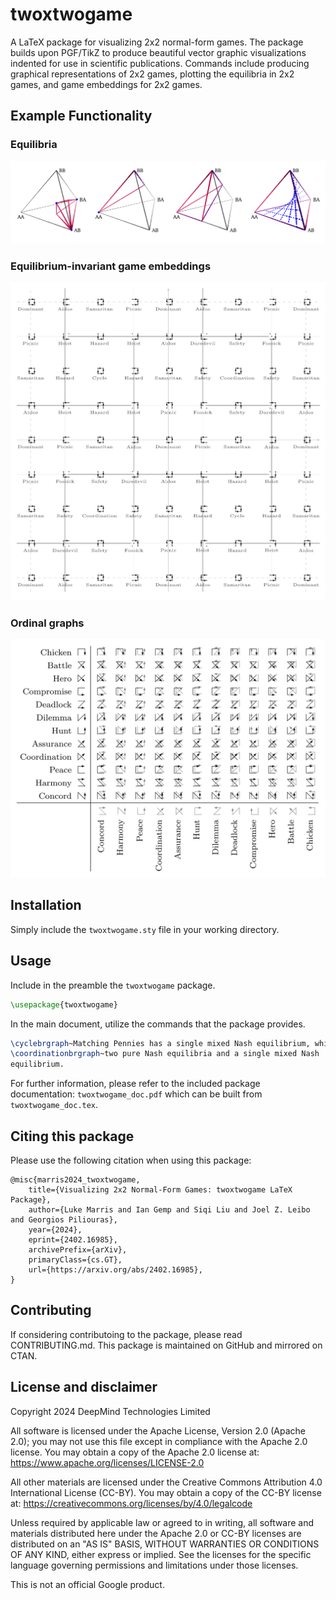 # twoxtwogame

A LaTeX package for visualizing 2x2 normal-form games. The package builds upon
PGF/TikZ to produce beautiful vector graphic visualizations indented for use in
scientific publications. Commands include producing graphical representations
of 2x2 games, plotting the equilibria in 2x2 games, and game embeddings for 2x2
games.


## Example Functionality

### Equilibria

![Examples of Equilibria in 2x2 Games](images/equilibria.png)

### Equilibrium-invariant game embeddings

![Example space of game embeddings](images/embeddings.png)

###  Ordinal graphs

![Table of ordinal game graphs](images/ordinal_graphs.png)


## Installation

Simply include the `twoxtwogame.sty` file in your working directory.


## Usage

Include in the preamble the `twoxtwogame` package.

```tex
\usepackage{twoxtwogame}
```

In the main document, utilize the commands that the package provides.

```tex
\cyclebrgraph~Matching Pennies has a single mixed Nash equilibrium, while
\coordinationbrgraph~two pure Nash equilibria and a single mixed Nash
equilibrium.
```

For further information, please refer to the included package documentation:
`twoxtwogame_doc.pdf` which can be built from `twoxtwogame_doc.tex`.


## Citing this package

Please use the following citation when using this package:
```
@misc{marris2024_twoxtwogame,
    title={Visualizing 2x2 Normal-Form Games: twoxtwogame LaTeX Package}, 
    author={Luke Marris and Ian Gemp and Siqi Liu and Joel Z. Leibo and Georgios Piliouras},
    year={2024},
    eprint={2402.16985},
    archivePrefix={arXiv},
    primaryClass={cs.GT},
    url={https://arxiv.org/abs/2402.16985},
}
```


## Contributing

If considering contributoing to the package, please read CONTRIBUTING.md.
This package is maintained on GitHub and mirrored on CTAN.


## License and disclaimer

Copyright 2024 DeepMind Technologies Limited

All software is licensed under the Apache License, Version 2.0 (Apache 2.0);
you may not use this file except in compliance with the Apache 2.0 license.
You may obtain a copy of the Apache 2.0 license at:
https://www.apache.org/licenses/LICENSE-2.0

All other materials are licensed under the Creative Commons Attribution 4.0
International License (CC-BY). You may obtain a copy of the CC-BY license at:
https://creativecommons.org/licenses/by/4.0/legalcode

Unless required by applicable law or agreed to in writing, all software and
materials distributed here under the Apache 2.0 or CC-BY licenses are
distributed on an "AS IS" BASIS, WITHOUT WARRANTIES OR CONDITIONS OF ANY KIND,
either express or implied. See the licenses for the specific language governing
permissions and limitations under those licenses.

This is not an official Google product.
